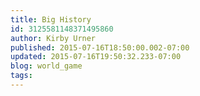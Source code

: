 ```yaml
---
title: Big History
id: 3125581148371495860
author: Kirby Urner
published: 2015-07-16T18:50:00.002-07:00
updated: 2015-07-16T19:50:32.233-07:00
blog: world_game
tags: 
---
```



